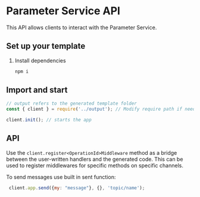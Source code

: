# Parameter Service API

This API allows clients to interact with the Parameter Service.

## Set up your template

1. Install dependencies
    ```sh
    npm i
    ```


## Import and start

```js
// output refers to the generated template folder
const { client } = require('../output'); // Modify require path if needed

client.init(); // starts the app
```

## API

Use the `client.register<OperationId>Middleware` method as a bridge between the user-written handlers and the generated code. This can be used to register middlewares for specific methods on specific channels.

To send messages use built in sent function:
```js
 client.app.send({my: "message"}, {}, 'topic/name');
```
